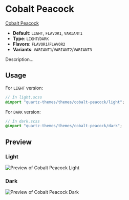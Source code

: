 # Cobalt Peacock

[Cobalt Peacock](#)

- **Default**: `LIGHT`, `FLAVOR1`, `VARIANT1`
- **Type**: `LIGHT`/`DARK`
- **Flavors**: `FLAVOR1`/`FLAVOR2`
- **Variants**: `VARIANT1`/`VARIANT2`/`VARIANT3`

Description...

## Usage

For `LIGHT` version:

```scss
// In light.scss
@import "quartz-themes/themes/cobalt-peacock/light";
```

For `DARK` version:

```scss
// In dark.scss
@import "quartz-themes/themes/cobalt-peacock/dark";
```

## Preview

### Light

![Preview of Cobalt Peacock Light](preview-light.png)

### Dark

![Preview of Cobalt Peacock Dark](preview-dark.png)
